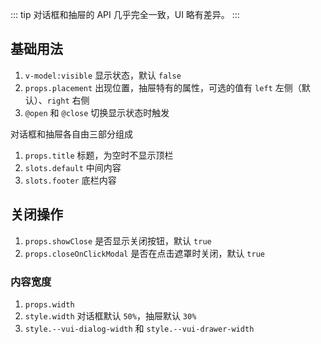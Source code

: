 ::: tip
对话框和抽屉的 API 几乎完全一致，UI 略有差异。
:::

## 基础用法

1. `v-model:visible` 显示状态，默认 `false`
2. `props.placement` 出现位置，抽屉特有的属性，可选的值有 `left` 左侧（默认）、`right` 右侧
3. `@open` 和 `@close` 切换显示状态时触发

对话框和抽屉各自由三部分组成

1.  `props.title` 标题，为空时不显示顶栏
2.  `slots.default` 中间内容
3.  `slots.footer` 底栏内容

<preview path="@docs/component/dialog/demos/basic.vue"></preview>

## 关闭操作

1. `props.showClose` 是否显示关闭按钮，默认 `true`
2. `props.closeOnClickModal` 是否在点击遮罩时关闭，默认 `true`

<preview path="@docs/component/dialog/demos/close.vue"></preview>

<!--@include: @/component/@parts/props-style.md-->

### 内容宽度

1. `props.width`
2. `style.width` 对话框默认 `50%`，抽屉默认 `30%`
3. `style.--vui-dialog-width` 和 `style.--vui-drawer-width`

<preview path="@docs/component/dialog/demos/width.vue"></preview>
